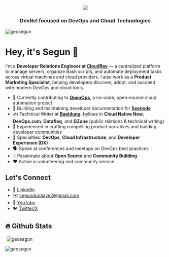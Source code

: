 <p align="center">
  <a href="https://github.com/DenverCoder1/readme-typing-svg">
    <img src="https://readme-typing-svg.herokuapp.com?font=Fira+Code&pause=1100&width=500&lines=Hey,+it's+Segun+👋;">
  </a>
</p>
<h3 align="center">DevRel focused on DevOps and Cloud Technologies</h3>
<p align="left"> <img src="https://komarev.com/ghpvc/?username=geosegun&label=Profile%20views&color=0e75b6&style=flat" alt="geosegun" /> </p>  

# Hey, it's Segun 👋

I'm a **Developer Relations Engineer at [CloudRay](https://cloudray.io)** — a centralized platform to manage servers, organize Bash scripts, and automate deployment tasks across virtual machines and cloud providers. I also work as a **Product Marketing Specialist**, helping developers discover, adopt, and succeed with modern DevOps and cloud tools.

- 🔭 Currently contributing to **[OpenOps](https://openops.com)**, a no-code, open-source cloud automation project  
- 📖 Building and maintaining developer documentation for **[Seenode](https://seenode.com/)**  
- ✍️ Technical Writer at **[Baeldung](https://www.baeldung.com/author/olusegundurojaye)**; bylines in **Cloud Native Now**, **DevOps.com**, **Datafloq**, and **DZone** (public relations & technical writing)  
- 🌟 Experienced in crafting compelling product narratives and building developer communities  
- 🎯 Specialties: **DevOps**, **Cloud Infrastructure**, and **Developer Experience (DX)**  
- 🗣️ Speak at conferences and meetups on DevOps best practices  
- 💡 Passionate about **Open Source** and **Community Building**  
- ❤️ Active in volunteering and community service

## Let's Connect  
- 💼 [LinkedIn](https://www.linkedin.com/in/durojaye-olusegun-7a5023190/)  
- ✉️ segundurojaye2@gmail.com  
- 🎥 [YouTube](https://www.youtube.com/@rising_segun)  
- 🐦 [Twitter/X](https://x.com/DurojayeOluseg5) 


## :fire: Github Stats

<p>&nbsp;<img align="center" src="https://github-readme-stats.vercel.app/api?username=geosegun&show_icons=true&locale=en&theme=tokyonight" alt="geosegun" /></p>

<p><img align="center" src="https://github-readme-streak-stats.herokuapp.com/?user=geosegun&&theme=tokyonight" alt="geosegun" /></p>

<!-- Github Stats: END -->


